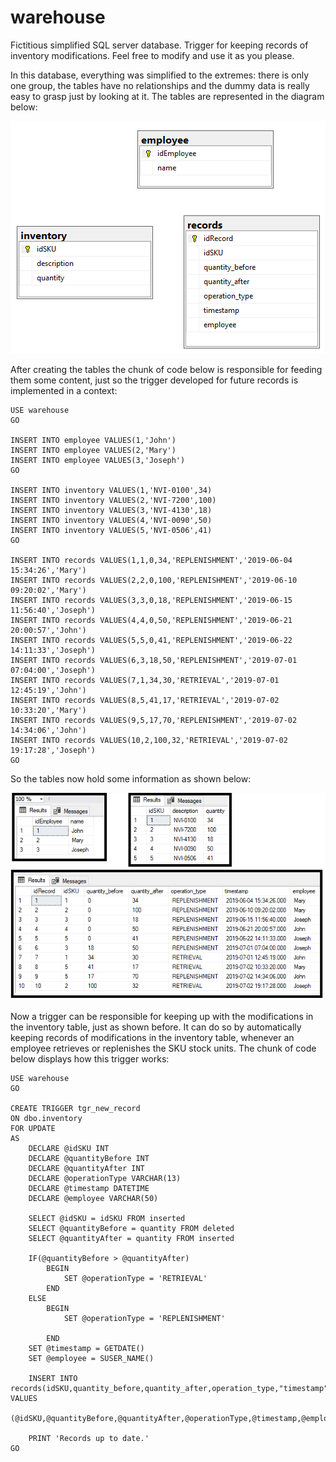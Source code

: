 # warehouse
Fictitious simplified SQL server database. Trigger for keeping records of inventory modifications. Feel free to modify and use it as you please.

In this database, everything was simplified to the extremes: there is only one group, the tables have no relationships and the dummy data is really easy to grasp just by looking at it. The tables are represented in the diagram below:

![model](https://raw.githubusercontent.com/dallasferraz/warehouse/master/model.png)

After creating the tables the chunk of code below is responsible for feeding them some content, just so the trigger developed for future records is implemented in a context:

```tsql
USE warehouse
GO

INSERT INTO employee VALUES(1,'John')
INSERT INTO employee VALUES(2,'Mary')
INSERT INTO employee VALUES(3,'Joseph')
GO

INSERT INTO inventory VALUES(1,'NVI-0100',34)
INSERT INTO inventory VALUES(2,'NVI-7200',100)
INSERT INTO inventory VALUES(3,'NVI-4130',18)
INSERT INTO inventory VALUES(4,'NVI-0090',50)
INSERT INTO inventory VALUES(5,'NVI-0506',41)
GO

INSERT INTO records VALUES(1,1,0,34,'REPLENISHMENT','2019-06-04 15:34:26','Mary')
INSERT INTO records VALUES(2,2,0,100,'REPLENISHMENT','2019-06-10 09:20:02','Mary')
INSERT INTO records VALUES(3,3,0,18,'REPLENISHMENT','2019-06-15 11:56:40','Joseph')
INSERT INTO records VALUES(4,4,0,50,'REPLENISHMENT','2019-06-21 20:00:57','John')
INSERT INTO records VALUES(5,5,0,41,'REPLENISHMENT','2019-06-22 14:11:33','Joseph')
INSERT INTO records VALUES(6,3,18,50,'REPLENISHMENT','2019-07-01 07:04:00','Joseph')
INSERT INTO records VALUES(7,1,34,30,'RETRIEVAL','2019-07-01 12:45:19','John')
INSERT INTO records VALUES(8,5,41,17,'RETRIEVAL','2019-07-02 10:33:20','Mary')
INSERT INTO records VALUES(9,5,17,70,'REPLENISHMENT','2019-07-02 14:34:06','John')
INSERT INTO records VALUES(10,2,100,32,'RETRIEVAL','2019-07-02 19:17:28','Joseph')
GO
```

So the tables now hold some information as shown below:

![tablecontents](https://raw.githubusercontent.com/dallasferraz/warehouse/master/tablecontents.png)

Now a trigger can be responsible for keeping up with the modifications in the inventory table, just as shown before. It can do so by automatically keeping records of modifications in the inventory table, whenever an employee retrieves or replenishes the SKU stock units. The chunk of code below displays how this trigger works:

```tsql
USE warehouse
GO

CREATE TRIGGER tgr_new_record
ON dbo.inventory
FOR UPDATE
AS
	DECLARE @idSKU INT
	DECLARE @quantityBefore INT
	DECLARE @quantityAfter INT
	DECLARE @operationType VARCHAR(13)
	DECLARE @timestamp DATETIME
	DECLARE @employee VARCHAR(50)

	SELECT @idSKU = idSKU FROM inserted
	SELECT @quantityBefore = quantity FROM deleted
	SELECT @quantityAfter = quantity FROM inserted

	IF(@quantityBefore > @quantityAfter)
		BEGIN
			SET @operationType = 'RETRIEVAL'
		END
	ELSE
		BEGIN
			SET @operationType = 'REPLENISHMENT'

		END
	SET @timestamp = GETDATE()
	SET @employee = SUSER_NAME()

	INSERT INTO records(idSKU,quantity_before,quantity_after,operation_type,"timestamp",employee) VALUES
	(@idSKU,@quantityBefore,@quantityAfter,@operationType,@timestamp,@employee)

	PRINT 'Records up to date.'
GO
```